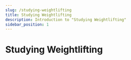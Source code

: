 ```yaml
---
slug: /studying-weightlifting
title: Studying Weightlifting
description: Introduction to "Studying Weightlifting"
sidebar_position: 1
---
```

# Studying Weightlifting